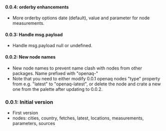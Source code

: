 #### 0.0.4: orderby enhancements

 - More orderby options date (default), value and parameter for node measurements.
 
#### 0.0.3: Handle msg.payload

 - Handle msg.payload null or undefined.
 
#### 0.0.2: New node names

 - New node names to prevent name clash with nodes from other packages. Name prefixed with "openaq-"
 - Note that you need to either modify 0.0.1 openaq nodes "type" property from e.g. "latest" to "openaq-latest",
 or delete the node and crate a new one from the palette after updating to 0.0.2.

 ### 0.0.1: Initial version

 - First version
 - nodes: cities, country, fetches, latest, locations, measurements, parameters, sources
